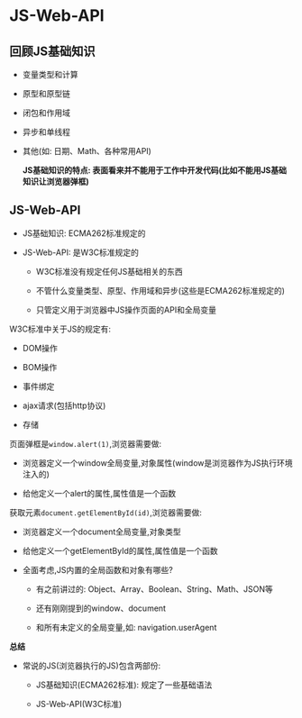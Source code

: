 # JS-Web-API

## 回顾JS基础知识

- 变量类型和计算

- 原型和原型链

- 闭包和作用域

- 异步和单线程

- 其他(如: 日期、Math、各种常用API)

  **JS基础知识的特点: 表面看来并不能用于工作中开发代码(比如不能用JS基础知识让浏览器弹框)**

## JS-Web-API

- JS基础知识: ECMA262标准规定的

- JS-Web-API: 是W3C标准规定的

  - W3C标准没有规定任何JS基础相关的东西

  - 不管什么变量类型、原型、作用域和异步(这些是ECMA262标准规定的)

  - 只管定义用于浏览器中JS操作页面的API和全局变量

W3C标准中关于JS的规定有:

- DOM操作

- BOM操作

- 事件绑定

- ajax请求(包括http协议)

- 存储

页面弹框是`window.alert(1)`,浏览器需要做:

- 浏览器定义一个window全局变量,对象属性(window是浏览器作为JS执行环境注入的)

- 给他定义一个alert的属性,属性值是一个函数

获取元素`document.getElementById(id)`,浏览器需要做:

- 浏览器定义一个document全局变量,对象类型

- 给他定义一个getElementById的属性,属性值是一个函数

- 全面考虑,JS内置的全局函数和对象有哪些?

  - 有之前讲过的: Object、Array、Boolean、String、Math、JSON等

  - 还有刚刚提到的window、document

  - 和所有未定义的全局变量,如: navigation.userAgent

**总结**

- 常说的JS(浏览器执行的JS)包含两部份:

  - JS基础知识(ECMA262标准): 规定了一些基础语法

  - JS-Web-API(W3C标准)